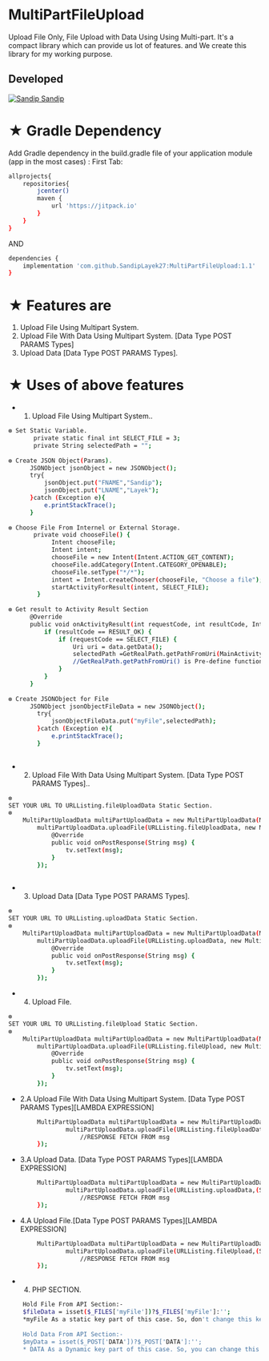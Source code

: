 # MultiPartFileUpload
Upload File Only, File Upload with Data Using Using  Multi-part.
It's a compact library which can provide us lot of features. and
We create this library for my working purpose.
## Developed
[![Sandip](https://avatars1.githubusercontent.com/u/31722942?v=4&u=18643bfaaba26114584d27693e9891db26bcb582&s=39) Sandip](https://github.com/SandipLayek27)  
# ★ Gradle Dependency
Add Gradle dependency in the build.gradle file of your application module (app in the most cases) :
First Tab:

```sh
allprojects{
    repositories{
        jcenter()
        maven {
            url 'https://jitpack.io'
        }
    }
}
```

AND

```sh
dependencies {
    implementation 'com.github.SandipLayek27:MultiPartFileUpload:1.1'
}
```

# ★ Features are
1. Upload File Using Multipart System.
2. Upload File With Data Using Multipart System. [Data Type POST PARAMS Types]
3. Upload Data [Data Type POST PARAMS Types]. 
 
# ★ Uses of above features
* 1. Upload File Using Multipart System..
```sh
❆ Set Static Variable.
       private static final int SELECT_FILE = 3;
       private String selectedPath = "";
       
❆ Create JSON Object(Params).
      JSONObject jsonObject = new JSONObject();
      try{
          jsonObject.put("FNAME","Sandip");
          jsonObject.put("LNAME","Layek");
      }catch (Exception e){
          e.printStackTrace();
      }   
      
❆ Choose File From Internel or External Storage.
       private void chooseFile() {
            Intent chooseFile;
            Intent intent;
            chooseFile = new Intent(Intent.ACTION_GET_CONTENT);
            chooseFile.addCategory(Intent.CATEGORY_OPENABLE);
            chooseFile.setType("*/*");
            intent = Intent.createChooser(chooseFile, "Choose a file");
            startActivityForResult(intent, SELECT_FILE);
        }   
    
❆ Get result to Activity Result Section
      @Override
      public void onActivityResult(int requestCode, int resultCode, Intent data) {
          if (resultCode == RESULT_OK) {
              if (requestCode == SELECT_FILE) {
                  Uri uri = data.getData();
                  selectedPath =GetRealPath.getPathFromUri(MainActivity.this,uri);  
                  //GetRealPath.getPathFromUri() is Pre-define function which can convert uri to real path
              }
          }
      }
      
❆ Create JSONObject for File
      JSONObject jsonObjectFileData = new JSONObject();
        try{
            jsonObjectFileData.put("myFile",selectedPath);
        }catch (Exception e){
            e.printStackTrace();
        }
          
```
* 2. Upload File With Data Using Multipart System. [Data Type POST PARAMS Types]..
```sh
❆ 
SET YOUR URL TO URLListing.fileUploadData Static Section.
❆ 
    MultiPartUploadData multiPartUploadData = new MultiPartUploadData(MainActivity.this,jsonObject,jsonObjectFileData);
        multiPartUploadData.uploadFile(URLListing.fileUploadData, new MultiPartUploadData.OnMultiPartResponseListener() {
            @Override
            public void onPostResponse(String msg) {
                tv.setText(msg);
            }
        });
        
```
* 3. Upload Data [Data Type POST PARAMS Types]. 
```sh
❆ 
SET YOUR URL TO URLListing.uploadData Static Section.
❆ 
    MultiPartUploadData multiPartUploadData = new MultiPartUploadData(MainActivity.this,jsonObject);
        multiPartUploadData.uploadFile(URLListing.uploadData, new MultiPartUploadData.OnMultiPartResponseListener() {
            @Override
            public void onPostResponse(String msg) {
                tv.setText(msg);
            }
        });
```
* 4. Upload File. 
```sh
❆ 
SET YOUR URL TO URLListing.fileUpload Static Section.
❆ 
    MultiPartUploadData multiPartUploadData = new MultiPartUploadData(MainActivity.this,jsonObjectFileData,"FILE");
        multiPartUploadData.uploadFile(URLListing.fileUpload, new MultiPartUploadData.OnMultiPartResponseListener() {
            @Override
            public void onPostResponse(String msg) {
                tv.setText(msg);
            }
        });
```

* 2.A Upload File With Data Using Multipart System. [Data Type POST PARAMS Types][LAMBDA EXPRESSION]
```sh
        MultiPartUploadData multiPartUploadData = new MultiPartUploadData(MainActivity.this,jsonObject,jsonObjectFileData);
                multiPartUploadData.uploadFile(URLListing.fileUploadData,(String msg)->{
                    //RESPONSE FETCH FROM msg
        });

```

* 3.A Upload Data. [Data Type POST PARAMS Types][LAMBDA EXPRESSION]
```sh
        MultiPartUploadData multiPartUploadData = new MultiPartUploadData(MainActivity.this,jsonObject);
                multiPartUploadData.uploadFile(URLListing.uploadData,(String msg)->{
                    //RESPONSE FETCH FROM msg
        });

```

* 4.A Upload File.[Data Type POST PARAMS Types][LAMBDA EXPRESSION]
```sh
        MultiPartUploadData multiPartUploadData = new MultiPartUploadData(MainActivity.this,jsonObjectFileData,"FILE");
                multiPartUploadData.uploadFile(URLListing.fileUpload,(String msg)->{
                    //RESPONSE FETCH FROM msg
        });

```

* 4. PHP SECTION.
```sh
    Hold File From API Section:-
    $fileData = isset($_FILES['myFile'])?$_FILES['myFile']:'';  
    *myFile As a static key part of this case. So, don't change this key part as you want. 
      
    Hold Data From API Section:-
    $myData = isset($_POST['DATA'])?$_POST['DATA']:'';
    * DATA As a Dynamic key part of this case. So, you can change this key part as your requirement. 
```
